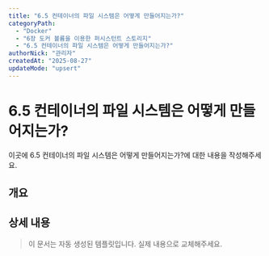 ```yaml
---
title: "6.5 컨테이너의 파일 시스템은 어떻게 만들어지는가?"
categoryPath:
  - "Docker"
  - "6장 도커 볼륨을 이용한 퍼시스턴트 스토리지"
  - "6.5 컨테이너의 파일 시스템은 어떻게 만들어지는가?"
authorNick: "관리자"
createdAt: "2025-08-27"
updateMode: "upsert"
---
```


# 6.5 컨테이너의 파일 시스템은 어떻게 만들어지는가?

이곳에 6.5 컨테이너의 파일 시스템은 어떻게 만들어지는가?에 대한 내용을 작성해주세요.

## 개요

<!-- 내용을 작성해주세요 -->

## 상세 내용

<!-- 내용을 작성해주세요 -->

> 이 문서는 자동 생성된 템플릿입니다. 실제 내용으로 교체해주세요.
